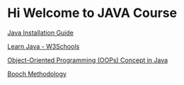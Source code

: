 # Hi Welcome to JAVA Course
[Java Installation Guide](https://www.geeksforgeeks.org/download-install-java-windows-linux-macos/)

[Learn Java - W3Schools](https://www.w3schools.com/java/default.asp)

[Object-Oriented Programming (OOPs) Concept in Java](https://www.geeksforgeeks.org/java/object-oriented-programming-oops-concept-in-java/)

[Booch Methodology](https://www.geeksforgeeks.org/system-design/booch-methodology-in-object-oriented-analysis-and-designooad/)

